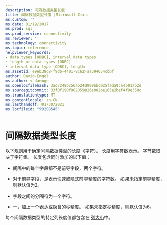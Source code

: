 ```yaml
---
description: 间隔数据类型长度
title: 间隔数据类型长度 |Microsoft Docs
ms.custom: ''
ms.date: 01/19/2017
ms.prod: sql
ms.prod_service: connectivity
ms.reviewer: ''
ms.technology: connectivity
ms.topic: reference
helpviewer_keywords:
- data types [ODBC], interval data types
- length of data types [ODBC]
- interval data type [ODBC], length
ms.assetid: e9eb38d8-f9db-4401-8c62-aa394054cbbf
author: David-Engel
ms.author: v-daenge
ms.openlocfilehash: 3ad7248bc56ab24d999bbc025fada9ca4501ab2d
ms.sourcegitcommit: 33f0f190f962059826e002be165a2bef4f9e350c
ms.translationtype: MT
ms.contentlocale: zh-CN
ms.lasthandoff: 01/30/2021
ms.locfileid: "99208545"
---
```

# <a name="interval-data-type-length"></a>间隔数据类型长度
以下规则用于确定间隔数据类型的长度（字符）。 长度用字符数表示。 字节数取决于字符集。 长度包含同时添加的以下值：  
  
-   间隔中的每个字段都不是前导字段，两个字符。  
  
-   对于前导字段，是表示快速或隐式前导精度的字符数。 如果未指定前导精度，则默认值为2。  
  
-   字段之间的分隔符为一个字符。  
  
-   一，加上一个表达或隐含的秒精度。 如果未指定秒精度，则默认值为6。  
  
 每个间隔数据类型的特定列长度值都包含在 [列大小](../../../odbc/reference/appendixes/column-size.md)中。
